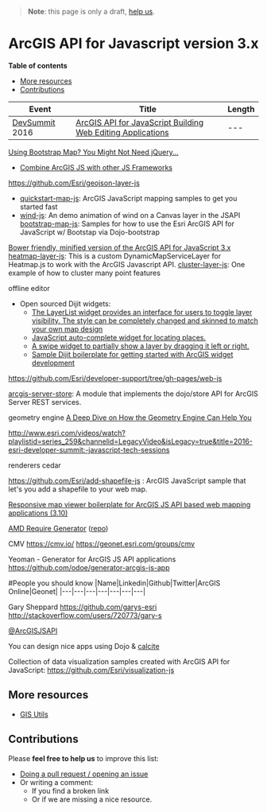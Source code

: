 > **Note**: this page is only a draft, [help us](#contributions).

# ArcGIS API for Javascript version 3.x
<!-- START doctoc generated TOC please keep comment here to allow auto update -->
<!-- DON'T EDIT THIS SECTION, INSTEAD RE-RUN doctoc TO UPDATE -->
**Table of contents**

- [More resources](#more-resources)
- [Contributions](#contributions)

<!-- END doctoc generated TOC please keep comment here to allow auto update -->

|Event|Title|Length|
|---|---|---|
|[DevSummit](http://www.esri.com/events/devsummit) 2016|[ArcGIS API for JavaScript Building Web Editing Applications](http://www.esri.com/videos/watch?playlistid=series_259&channelid=LegacyVideo&isLegacy=true&title=2016-esri-developer-summit:-javascript-tech-sessions)|---


[Using Bootstrap Map? You Might Not Need jQuery…](http://tomwayson.com/2014/04/30/using-bootstrap-map-you-might-not-need-jquery/)

* [Combine ArcGIS JS with other JS Frameworks](../../README.md)

https://github.com/Esri/geojson-layer-js

* [quickstart-map-js](https://github.com/Esri/quickstart-map-js): ArcGIS JavaScript mapping samples to get you started fast
* [wind-js](https://github.com/Esri/wind-js): An demo animation of wind on a Canvas layer in the JSAPI
[bootstrap-map-js](https://github.com/Esri/dojo-bootstrap-map-js): Samples for how to use the Esri ArcGIS API for JavaScript w/ Bootstap via Dojo-bootstrap

[Bower friendly, minified version of the ArcGIS API for JavaScript 3.x](https://github.com/Esri/arcgis-js-api)
[heatmap-layer-js](https://github.com/Esri/heatmap-layer-js): This is a custom DynamicMapServiceLayer for Heatmap.js to work with the ArcGIS Javascript API.
[cluster-layer-js](https://github.com/Esri/cluster-layer-js): One example of how to cluster many point features

offline editor

* Open sourced Dijit widgets:
  * [The LayerList widget provides an interface for users to toggle layer visibility. The style can be completely changed and skinned to match your own map design](https://github.com/Esri/arcgis-dijit-layer-list)
  * [JavaScript auto-complete widget for locating places.](https://github.com/Esri/arcgis-dijit-geocoder-js)
  * [A swipe widget to partially show a layer by dragging it left or right.](https://github.com/Esri/arcgis-dijit-layer-swipe-js)
  * [Sample Dijit boilerplate for getting started with ArcGIS widget development](https://github.com/Esri/arcgis-dijit-sample-js)

https://github.com/Esri/developer-support/tree/gh-pages/web-js

[arcgis-server-store](https://github.com/thollingshead/arcgis-server-store):
A module that implements the dojo/store API for ArcGIS Server REST services.

geometry engine
[A Deep Dive on How the Geometry Engine Can Help You](http://www.esri.com/videos/watch?playlistid=series_259&channelid=LegacyVideo&isLegacy=true&title=2016-esri-developer-summit:-javascript-tech-sessions)

http://www.esri.com/videos/watch?playlistid=series_259&channelid=LegacyVideo&isLegacy=true&title=2016-esri-developer-summit:-javascript-tech-sessions

renderers
cedar

https://github.com/Esri/add-shapefile-js : ArcGIS JavaScript sample that let's you add a shapefile to your web map.

  [Responsive map viewer boilerplate for ArcGIS JS API based web mapping applications (3.10)](https://github.com/Esri/responsive-map-js)

[AMD Require Generator](http://swingley.github.io/arg/) ([repo](https://github.com/swingley/arg/))

CMV
https://cmv.io/
https://geonet.esri.com/groups/cmv

Yeoman - Generator for ArcGIS JS API applications
https://github.com/odoe/generator-arcgis-js-app

#People you should know
|Name|Linkedin|Github|Twitter|ArcGIS Online|Geonet|
|---|---|---|---|---|---|---|

Gary Sheppard
https://github.com/garys-esri
http://stackoverflow.com/users/720773/gary-s

[@ArcGISJSAPI](https://twitter.com/ArcGISJSAPI)

You can design nice apps using Dojo & [calcite](../../calcite/README.md)

Collection of data visualization samples created with ArcGIS API for JavaScript:
https://github.com/Esri/visualization-js

## More resources
* [GIS Utils](../../../../gis/utils/README.md)

## Contributions
Please **feel free to help us** to improve this list:

* [Doing a pull request / opening an issue](https://github.com/hhkaos/awesome-arcgis#contributions)
* Or writing a comment:
  * If you find a broken link
  * Or if we are missing a nice resource.
